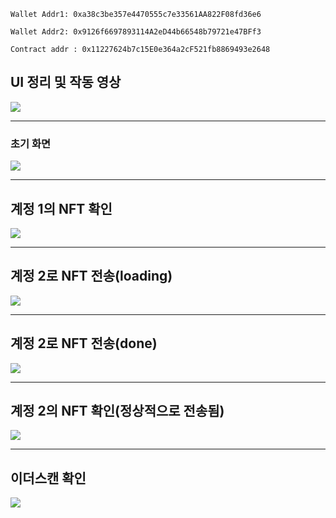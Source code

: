 ```
Wallet Addr1: 0xa38c3be357e4470555c7e33561AA822F08fd36e6

Wallet Addr2: 0x9126f6697893114A2eD44b66548b79721e47BFf3

Contract addr : 0x11227624b7c15E0e364a2cF521fb8869493e2648
```
## UI 정리 및 작동 영상

![](https://images.velog.io/images/mjlee0326/post/41b41020-f5af-40e8-8d64-aa1bb0ffb5e7/project1_result.gif)

---
### 초기 화면
![](https://images.velog.io/images/mjlee0326/post/2dd8c0fc-1795-426c-8872-a4df6faecc77/image.png)

---

## 계정 1의 NFT 확인
![](https://images.velog.io/images/mjlee0326/post/4de7e0bb-4cbd-49d2-90f0-71dc2b1b1fc2/IMG_8955.jpg)

---
## 계정 2로 NFT 전송(loading)

![](https://images.velog.io/images/mjlee0326/post/fe1e7afb-b1b2-4b5d-a019-4fddc7b30407/IMG_8957.jpg)

---
## 계정 2로 NFT 전송(done)
![](https://images.velog.io/images/mjlee0326/post/da700236-708b-4ea1-aae5-682782f63acc/IMG_8954.jpg)

---

## 계정 2의 NFT 확인(정상적으로 전송됨)
![](https://images.velog.io/images/mjlee0326/post/b31bcad9-0582-4354-9de2-84d075f575bd/IMG_8955.jpg)

---

## 이더스캔 확인
![](https://images.velog.io/images/mjlee0326/post/c9f275c5-5792-44e1-83c0-fd61a8f40700/image.png)